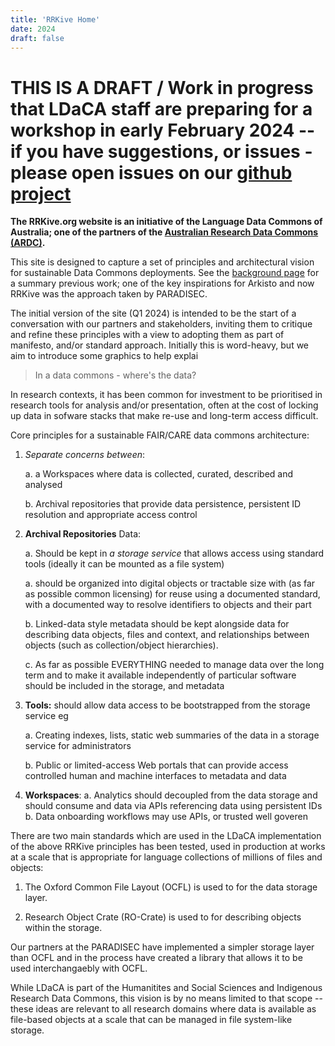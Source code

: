 ```yaml
---
title: 'RRKive Home'
date: 2024
draft: false
---
```


# THIS IS A DRAFT / Work in progress that LDaCA staff are preparing for a workshop in early February 2024 -- if you have suggestions, or issues - please open issues on our [github project](https://github.com/Language-Research-Technology/rrkive-website)

<b>The RRKive.org website is an initiative of the Language Data Commons of Australia; one of the partners of the [Australian Research Data Commons (ARDC)](https://ardc.edu.au).</b>

This site is designed to capture a set of principles and architectural vision for sustainable Data Commons deployments. See the [background page](./background/) for a summary previous work; one of the key inspirations for Arkisto and now RRKive was the approach taken by PARADISEC.

The initial version of the site (Q1 2024) is intended to be the start of a conversation with our partners and stakeholders, inviting them to critique and refine these principles with a view to adopting them as part of manifesto, and/or standard approach. Initially this is word-heavy, but we aim to introduce some graphics to help explai

> In a data commons - where's the data?

In research contexts, it has been common for investment to be prioritised in research tools for analysis and/or presentation, often at the cost of locking up data in sofware stacks that make re-use and long-term access difficult.

Core principles for a sustainable FAIR/CARE data commons architecture:

1. *Separate concerns between*:

    a. a Workspaces where data is collected, curated, described and analysed

    b. Archival repositories that provide data persistence, persistent ID resolution and appropriate access control 


3. <b>Archival Repositories</b> Data:

    a. Should be kept in *a storage service* that allows access using standard tools (ideally it can be mounted as a file system)

    a. should be organized into digital objects or tractable size with (as far as possible common licensing) for reuse using a documented standard, with a documented way to resolve identifiers to objects and their part

    b. Linked-data style metadata should be kept alongside data for describing data objects, files and context, and relationships between objects (such as collection/object hierarchies). 

    c. As far as possible EVERYTHING needed to manage data over the long term and to make it available independently of particular software should be included in the storage, and metadata 

4. <b>Tools:</b> should allow data access to be bootstrapped from the storage service eg

    a. Creating indexes, lists, static web summaries of the data in a storage service for administrators

    b. Public or limited-access Web portals that can provide access controlled human and machine interfaces to metadata and data

5. <b>Workspaces</b>:
   a. Analytics should decoupled from the data storage and should consume and data via APIs referencing data using persistent IDs
   b. Data onboarding workflows may use APIs, or trusted well goveren

There are two main standards which are used in the LDaCA implementation of the above RRKive principles has been tested, used in production at works at a scale that is appropriate for language collections of millions of files and objects:

1. The Oxford Common File Layout (OCFL) is used to for the data storage layer.

2. Research Object Crate (RO-Crate) is used to for describing objects within the storage.  

Our partners at the PARADISEC  have implemented a simpler storage layer than OCFL and in the process have created a library that allows it to be used interchangaebly with OCFL.

While LDaCA is part of the Humanitites and Social Sciences and Indigenous Research Data Commons, this vision is by no means limited to that scope -- these ideas are relevant to all research domains where data is available as file-based objects at a scale that can be managed in file system-like storage.